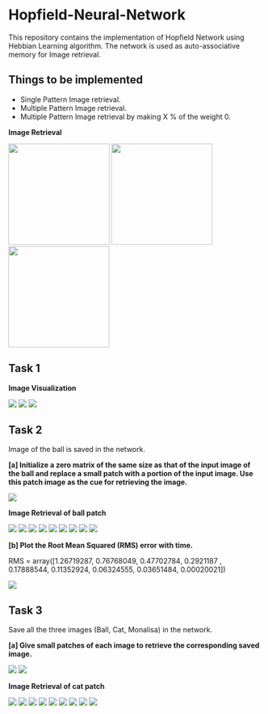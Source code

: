 # Hopfield-Neural-Network
This repository contains the implementation of Hopfield Network using Hebbian Learning algorithm. The network is used as auto-associative memory for Image retrieval.

## Things to be implemented
* Single Pattern Image retrieval.
* Multiple Pattern Image retrieval.
* Multiple Pattern Image retrieval by making X % of the weight 0.

**Image Retrieval**

<img src="https://github.com/sambittarai/Hopfield-Neural-Network/blob/main/Images/Part_3/ball_weight_25%25.gif" width="200" height="200"> <img src="https://github.com/sambittarai/Hopfield-Neural-Network/blob/main/Images/Part_3/cat_weight_25%25.gif" width="200" height="200"> <img src="https://github.com/sambittarai/Hopfield-Neural-Network/blob/main/Images/Part_3/mona_weight_25%25.gif" width="200" height="200">

## Task 1

**Image Visualization**

![](Images/Part_1/Ball.png)  ![](Images/Part_1/Cat.png)  ![](Images/Part_1/Mona.png)

## Task 2
Image of the ball is saved in the network.

**[a] Initialize a zero matrix of the same size as that of the input image of the ball and replace a small patch with a portion of the input image. Use this patch image as the cue for retrieving the image.**

![](Images/Part_1/Ball_patch.png)


**Image Retrieval of ball patch**

![](Images/Part_2/Iteration_1.png) ![](Images/Part_2/Iteration_2.png) ![](Images/Part_2/Iteration_3.png) ![](Images/Part_2/Iteration_4.png) ![](Images/Part_2/Iteration_5.png) ![](Images/Part_2/Iteration_6.png) ![](Images/Part_2/Iteration_7.png) ![](Images/Part_2/Iteration_8.png) ![](Images/Part_1/Ball.png)

**[b] Plot the Root Mean Squared (RMS) error with time.**

RMS = array([1.26719287, 0.76768049, 0.47702784, 0.2921187 , 0.17888544, 0.11352924, 0.06324555, 0.03651484, 0.00020021])

![](Images/Part_2/RMS_plot.png)

## Task 3
Save all the three images (Ball, Cat, Monalisa) in the network.

**[a] Give small patches of each image to retrieve the corresponding saved image.**

![](Images/Part_1/Cat_patch.png) ![](Images/Part_1/Mona_patch.png)

  **Image Retrieval of cat patch**

![](Images/Part_3/Cat_Iter_1.png) ![](Images/Part_3/Cat_Iter_2.png) ![](Images/Part_3/Cat_Iter_3.png) ![](Images/Part_3/Cat_Iter_4.png) ![](Images/Part_3/Cat_Iter_5.png) ![](Images/Part_3/Cat_Iter_6.png) ![](Images/Part_3/Cat_Iter_7.png) ![](Images/Part_3/Cat_Iter_8.png) ![](Images/Part_1/Cat.png)
